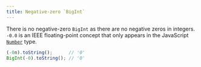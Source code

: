 ```yaml
---
title: Negative-zero `BigInt`
---
```

There is no negative-zero `BigInt` as there are no negative zeros in integers. `-0.0` is an IEEE floating-point concept that only appears in the JavaScript [`Number`](/en-US/docs/Web/JavaScript/Reference/Global_Objects/Number) type.

```js
(-0n).toString();      // '0' 
BigInt(-0).toString(); // '0'
```
